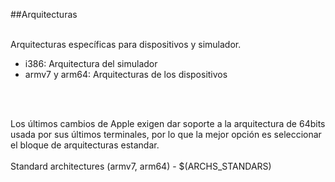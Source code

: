 ##Arquitecturas

<br />
Arquitecturas específicas para dispositivos y simulador.
<br />

- i386: Arquitectura del simulador
- armv7 y arm64: Arquitecturas de los dispositivos

<br /><br />

Los últimos cambios de Apple exigen dar soporte a la arquitectura de 64bits usada por sus últimos terminales, por lo que la mejor opción es seleccionar el bloque de arquitecturas estandar.
<br /><br />
Standard architectures (armv7, arm64) - $(ARCHS_STANDARS)
